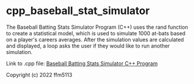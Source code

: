 # cpp_baseball_stat_simulator
The Baseball Batting Stats Simulator Program (C++) uses the rand function to create a statistical model, which is used to simulate 1000 at-bats based on a player's careers averages. After the simulation values are calculated and displayed, a loop asks the user if they would like to run another simulation.

Link to .cpp file: <a href="https://github.com/ffm5113/cpp_baseball_bat_stats_simulator/blob/main/BaseballBattingStatsSim.cpp">Baseball Batting Stats Simulator C++ Program</a>

Copyright (c) 2022 ffm5113
